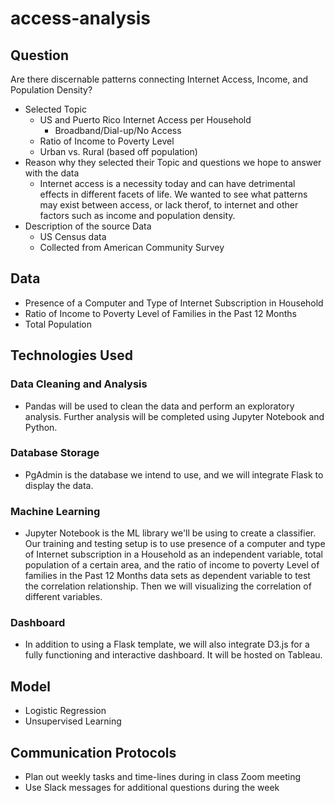 # access-analysis

## Question

Are there discernable patterns connecting Internet Access, Income, and Population Density?

- Selected Topic
  - US and Puerto Rico Internet Access per Household
    - Broadband/Dial-up/No Access
  - Ratio of Income to Poverty Level
  - Urban vs. Rural (based off population)
- Reason why they selected their Topic and questions we hope to answer with the data
  - Internet access is a necessity today and can have detrimental effects in different facets of life. We wanted to see what patterns may exist between access, or lack therof, to internet and other factors such as income and population density.
- Description of the source Data
  - US Census data
  - Collected from American Community Survey

## Data
- Presence of a Computer and Type of Internet Subscription in Household
- Ratio of Income to Poverty Level of Families in the Past 12 Months
- Total Population

## Technologies Used
### Data Cleaning and Analysis
- Pandas will be used to clean the data and perform an exploratory analysis. Further analysis will be completed using Jupyter Notebook and Python.

### Database Storage
- PgAdmin is the database we intend to use, and we will integrate Flask to display the data.

### Machine Learning
- Jupyter Notebook is the ML library we'll be using to create a classifier. Our training and testing setup is to use presence of a computer and type of Internet subscription in a Household as an independent variable, total population of a certain area, and the ratio of income to poverty Level of families in the Past 12 Months data sets as dependent variable to test the correlation relationship. Then we will visualizing the correlation of different variables.


### Dashboard
- In addition to using a Flask template, we will also integrate D3.js for a fully functioning and interactive dashboard. It will be hosted on Tableau.

## Model
- Logistic Regression
- Unsupervised Learning

## Communication Protocols
- Plan out weekly tasks and time-lines during in class Zoom meeting
- Use Slack messages for additional questions during the week
